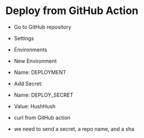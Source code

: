 # Deploy from GitHub Action


* Go to GitHub repository
* Settings
* Environments
* New Environment
* Name: DEPLOYMENT
* Add Secret:
*  Name: DEPLOY_SECRET
*  Value: HushHush

* curl from GitHub action
* we need to send a secret, a repo name, and a sha


